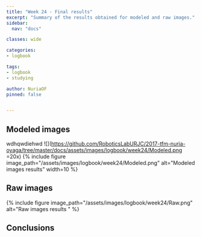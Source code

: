 ```yaml
---
title: "Week 24 - Final results"
excerpt: "Summary of the results obtained for modeled and raw images."
sidebar:
  nav: "docs"

classes: wide

categories:
- logbook

tags:
- logbook
- studying

author: NuriaOF
pinned: false


---
```


## Modeled images
wdhqwdiehwd
![](https://github.com/RoboticsLabURJC/2017-tfm-nuria-oyaga/tree/master/docs/assets/images/logbook/week24/Modeled.png =20x)
{% include figure image_path="/assets/images/logbook/week24/Modeled.png" alt="Modeled images results" width=10 %}

## Raw images
{% include figure image_path="/assets/images/logbook/week24/Raw.png" alt="Raw images results " %}

## Conclusions
